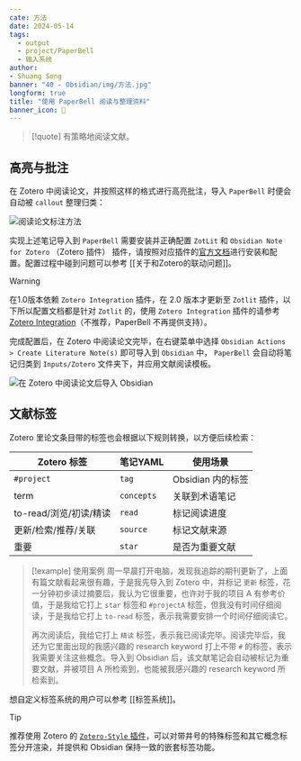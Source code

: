 ```yaml
---
cate: 方法
date: 2024-05-14
tags:
  - output
  - project/PaperBell
  - 输入系统
author:
- Shuang Song
banner: "40 - Obsidian/img/方法.jpg"
longform: true
title: "使用 PaperBell 阅读与整理资料"
banner_icon: 🧭
---
```


> [!quote]
> 有策略地阅读文献。

## 高亮与批注

在 Zotero 中阅读论文，并按照这样的格式进行高亮批注，导入 `PaperBell` 时便会自动被 `callout` 整理归类：

![阅读论文标注方法](https://songshgeo-picgo-1302043007.cos.ap-beijing.myqcloud.com/uPic/CleanShot%202025-01-21%20at%2012.19.14@2x.png)

实现上述笔记导入到 `PaperBell` 需要安装并正确配置 `ZotLit` 和 `Obsidian Note for Zotero` （Zotero 插件） 插件，请按照对应插件的[官方文档](https://zotlit.aidenlx.top/zh-CN/getting-started/install)进行安装和配置。配置过程中碰到问题可以参考 [[关于和Zotero的联动问题]]。

> [!warning]
> 在1.0版本依赖 `Zotero Integration` 插件，在 2.0 版本才更新至 `Zotlit` 插件，以下所以配置文档都是针对 `Zotlit` 的，使用 `Zotero Integration` 插件的请参考 [Zotero Integration](https://github.com/mgmeyers/obsidian-zotero-integration)（不推荐，PaperBell 不再提供支持）。

完成配置后，在 Zotero 中阅读论文完毕，在右键菜单中选择 `Obsidian Actions > Create Literature Note(s)` 即可导入到 `Obsidian` 中， `PaperBell` 会自动将笔记归类到 `Inputs/Zotero` 文件夹下，并应用文献阅读模板。

![在 Zotero 中阅读论文后导入 Obsidian](https://songshgeo-picgo-1302043007.cos.ap-beijing.myqcloud.com/uPic/CleanShot%202025-01-21%20at%2012.39.58@2x.png)

## 文献标签

Zotero 里论文条目带的标签也会根据以下规则转换，以方便后续检索：

| Zotero 标签        | 笔记YAML     | 使用场景          |
| ---------------- | ---------- | ------------- |
| `#project`       | `tag`      | Obsidian 内的标签 |
| term             | `concepts` | 关联到术语笔记       |
| to-read/浏览/初读/精读 | `read`     | 标记阅读进度        |
| 更新/检索/推荐/关联      | `source`   | 标记文献来源        |
| 重要               | `star`     | 是否为重要文献       |

> [!example] 使用案例
> 周一早晨打开电脑，发现我追踪的期刊更新了，上面有篇文献看起来很有趣，于是我先导入到 Zotero 中，并标记 `更新` 标签，花一分钟初步读过摘要后，我认为它很重要，也许对于我的项目 A 有参考价值，于是我给它打上 `star` 标签和 `#projectA` 标签，但我没有时间仔细阅读，于是我给它打上 `to-read` 标签，表示我需要安排一个时间仔细阅读它。
>
> 再次阅读后，我给它打上 `精读` 标签，表示我已阅读完毕。阅读完毕后，我还为它里面出现的我感兴趣的 research keyword 打上不带 `#` 的标签，表示我需要关注这些概念。导入到 Obsidian 后，该文献笔记会自动被标记为重要文献，并被项目 A 所检索到，也能被我感兴趣的 research keyword 所检索到。

想自定义标签系统的用户可以参考 [[标签系统]]。

> [!tip]
> 推荐使用 Zotero 的 [`Zotero-Style` 插件](https://github.com/MuiseDestiny/zotero-style)，可以对带井号的特殊标签和其它概念标签分开渲染，并提供和 Obsidian 保持一致的嵌套标签功能。

